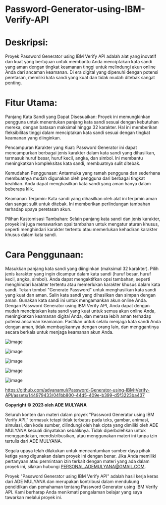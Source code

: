 # Password-Generator-using-IBM-Verify-API

# Deskripsi:
Proyek Password Generator using IBM Verify API adalah alat yang inovatif dan kuat yang bertujuan untuk membantu Anda menciptakan kata sandi yang aman dengan tingkat keamanan tinggi untuk melindungi akun online Anda dari ancaman keamanan. Di era digital yang dipenuhi dengan potensi peretasan, memiliki kata sandi yang kuat dan tidak mudah ditebak sangat penting.

# Fitur Utama:

Panjang Kata Sandi yang Dapat Disesuaikan: Proyek ini memungkinkan pengguna untuk menentukan panjang kata sandi sesuai dengan kebutuhan mereka, dengan batasan maksimal hingga 32 karakter. Hal ini memberikan fleksibilitas tinggi dalam menciptakan kata sandi sesuai dengan tingkat keamanan yang diinginkan.

Pencampuran Karakter yang Kuat: Password Generator ini dapat mencampurkan berbagai jenis karakter dalam kata sandi yang dihasilkan, termasuk huruf besar, huruf kecil, angka, dan simbol. Ini membantu meningkatkan kompleksitas kata sandi, membuatnya sulit ditebak.

Kemudahan Penggunaan: Antarmuka yang ramah pengguna dan sederhana membuatnya mudah digunakan oleh pengguna dari berbagai tingkat keahlian. Anda dapat menghasilkan kata sandi yang aman hanya dalam beberapa klik.

Keamanan Terjamin: Kata sandi yang dihasilkan oleh alat ini terjamin aman dan sangat sulit untuk ditebak. Ini memberikan perlindungan tambahan terhadap upaya peretasan akun.

Pilihan Kustomisasi Tambahan: Selain panjang kata sandi dan jenis karakter, proyek ini juga menawarkan opsi tambahan untuk mengatur aturan khusus, seperti menghindari karakter tertentu atau memerlukan kehadiran karakter khusus dalam kata sandi.

# Cara Penggunaan:

Masukkan panjang kata sandi yang diinginkan (maksimal 32 karakter).
Pilih jenis karakter yang ingin dicampur dalam kata sandi (huruf besar, huruf kecil, angka, simbol).
Anda dapat mengaktifkan opsi tambahan, seperti menghindari karakter tertentu atau memerlukan karakter khusus dalam kata sandi.
Tekan tombol "Generate Password" untuk menghasilkan kata sandi yang kuat dan aman.
Salin kata sandi yang dihasilkan dan simpan dengan aman. Gunakan kata sandi ini untuk mengamankan akun online Anda.
Dengan Password Generator using IBM Verify API, Anda dapat dengan mudah menciptakan kata sandi yang kuat untuk semua akun online Anda, meningkatkan keamanan digital Anda, dan merasa lebih aman terhadap potensi ancaman keamanan. Pastikan untuk selalu menjaga kata sandi Anda dengan aman, tidak membagikannya dengan orang lain, dan menggantinya secara berkala untuk menjaga keamanan akun Anda.

![image](https://github.com/adyanamul/Password-Generator-using-IBM-Verify-API/assets/144979433/39bd740d-402d-4ef1-a8a9-3aa071cd127c)

![image](https://github.com/adyanamul/Password-Generator-using-IBM-Verify-API/assets/144979433/17811905-a012-47fc-9810-a9e65a963370)

![image](https://github.com/adyanamul/Password-Generator-using-IBM-Verify-API/assets/144979433/b6276630-eb47-4be5-88bf-392f3c050e32)

![image](https://github.com/adyanamul/Password-Generator-using-IBM-Verify-API/assets/144979433/91ffcc1d-1129-434c-b30e-feed147e4afd)

![image](https://github.com/adyanamul/Password-Generator-using-IBM-Verify-API/assets/144979433/e54e36b4-1822-4567-9850-eb340171698e)



https://github.com/adyanamul/Password-Generator-using-IBM-Verify-API/assets/144979433/041bb800-44d5-409e-b399-d5f3223ba437

**Copyright © 2023 oleh ADE MULYANA**

Seluruh konten dan materi dalam proyek "Password Generator using IBM Verify API," termasuk tetapi tidak terbatas pada teks, gambar, animasi, simulasi, dan kode sumber, dilindungi oleh hak cipta yang dimiliki oleh ADE MULYANA kecuali dinyatakan sebaliknya. Tidak diperbolehkan untuk menggandakan, mendistribusikan, atau menggunakan materi ini tanpa izin tertulis dari ADE MULYANA.

Segala upaya telah dilakukan untuk mencantumkan sumber daya pihak ketiga yang digunakan dalam proyek ini dengan benar. Jika Anda memiliki pertanyaan atau permintaan izin terkait dengan materi yang ada dalam proyek ini, silakan hubungi PERSONAL.ADEMULYANA@GMAIL.COM.

Proyek "Password Generator using IBM Verify API" adalah hasil kerja keras dari ADE MULYANA dan merupakan kontribusi dalam mendukung pendidikan dan pemahaman tentang Password Generator using IBM Verify API. Kami berharap Anda menikmati pengalaman belajar yang saya tawarkan melalui proyek ini.








